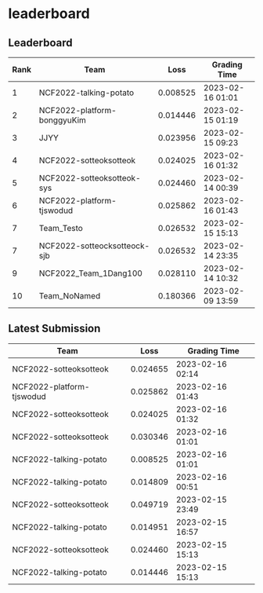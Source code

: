 
# leaderboard
## Leaderboard
|Rank|Team|Loss|Grading Time|
|----|----|----|------------|
|1|NCF2022-talking-potato|0.008525|2023-02-16 01:01|
|2|NCF2022-platform-bonggyuKim|0.014446|2023-02-15 01:19|
|3|JJYY|0.023956|2023-02-15 09:23|
|4|NCF2022-sotteoksotteok|0.024025|2023-02-16 01:32|
|5|NCF2022-sotteoksotteok-sys|0.024460|2023-02-14 00:39|
|6|NCF2022-platform-tjswodud|0.025862|2023-02-16 01:43|
|7|Team_Testo|0.026532|2023-02-15 15:13|
|7|NCF2022-sotteocksotteock-sjb|0.026532|2023-02-14 23:35|
|9|NCF2022_Team_1Dang100|0.028110|2023-02-14 10:32|
|10|Team_NoNamed|0.180366|2023-02-09 13:59|

## Latest Submission
|Team|Loss|Grading Time|
|----|----|------------|
|NCF2022-sotteoksotteok|0.024655|2023-02-16 02:14|
|NCF2022-platform-tjswodud|0.025862|2023-02-16 01:43|
|NCF2022-sotteoksotteok|0.024025|2023-02-16 01:32|
|NCF2022-sotteoksotteok|0.030346|2023-02-16 01:01|
|NCF2022-talking-potato|0.008525|2023-02-16 01:01|
|NCF2022-talking-potato|0.014809|2023-02-16 00:51|
|NCF2022-sotteoksotteok|0.049719|2023-02-15 23:49|
|NCF2022-talking-potato|0.014951|2023-02-15 16:57|
|NCF2022-sotteoksotteok|0.024460|2023-02-15 15:13|
|NCF2022-talking-potato|0.014446|2023-02-15 15:13|
